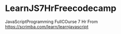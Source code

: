 # LearnJS7HrFreecodecamp
JavaScriptProgramming FullCOurse 7 Hr
From https://scrimba.com/learn/learnjavascript
